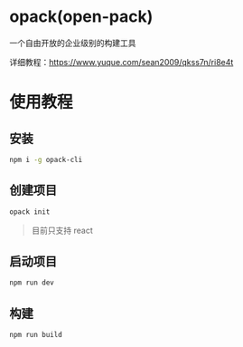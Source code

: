 # opack(open-pack)
一个自由开放的企业级别的构建工具

详细教程：https://www.yuque.com/sean2009/qkss7n/ri8e4t


# 使用教程
## 安装
```bash
npm i -g opack-cli
```

## 创建项目
```bash
opack init
```
> 目前只支持 react

## 启动项目
```bash
npm run dev
```

## 构建
```bash
npm run build
```

